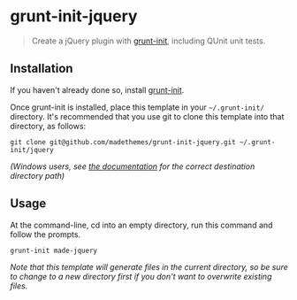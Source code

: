 # grunt-init-jquery

> Create a jQuery plugin with [grunt-init][], including QUnit unit tests.

[grunt-init]: http://gruntjs.com/project-scaffolding

## Installation
If you haven't already done so, install [grunt-init][].

Once grunt-init is installed, place this template in your `~/.grunt-init/` directory. It's recommended that you use git to clone this template into that directory, as follows:

```
git clone git@github.com/madethemes/grunt-init-jquery.git ~/.grunt-init/jquery
```

_(Windows users, see [the documentation][grunt-init] for the correct destination directory path)_

## Usage

At the command-line, cd into an empty directory, run this command and follow the prompts.

```
grunt-init made-jquery
```

_Note that this template will generate files in the current directory, so be sure to change to a new directory first if you don't want to overwrite existing files._
